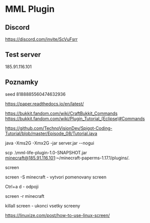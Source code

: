 # MML Plugin

## Discord 

https://discord.com/invite/ScVuFsrr

## Test server 

185.91.116.101

## Poznamky

seed 8188885560474632936

https://paper.readthedocs.io/en/latest/

https://bukkit.fandom.com/wiki/CraftBukkit_Commands
https://bukkit.fandom.com/wiki/Plugin_Tutorial_(Eclipse)#Commands

https://github.com/TechnoVisionDev/Spigot-Coding-Tutorial/blob/master/Episode_08/Tutorial.java

java -Xms2G -Xmx2G -jar server.jar --nogui

scp .\mml-life-plugin-1.0-SNAPSHOT.jar minecraft@185.91.116.101:~/minecraft-paperms-1.17.1/plugins/.



screen

screen -S minecraft - vytvori pomenovany screen

Ctrl+a d - odpoji

screen -r minecraft

killall screen - ukonci vsetky screeny

https://linuxize.com/post/how-to-use-linux-screen/
